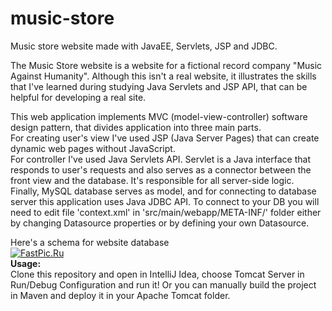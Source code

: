 # music-store
Music store website made with JavaEE, Servlets, JSP and JDBC.

The Music Store website is a website for a fictional record company "Music Against Humanity". Although this isn't a real website, it illustrates
the skills that I've learned during studying Java Servlets and JSP API, that can be helpful for developing a real site.

This web application implements MVC (model-view-controller) software design pattern, that divides application into three main parts.<br/>
For creating user's view I've used JSP (Java Server Pages) that can create dynamic web pages without JavaScript.<br/>
For controller I've used Java Servlets API. Servlet is a Java interface that responds to user's requests and also serves as a connector between the front view and the
database. It's responsible for all server-side logic.<br/>
Finally, MySQL database serves as model, and for connecting to database server this application uses Java JDBC API. To connect to your DB you will need to edit
file 'context.xml' in 'src/main/webapp/META-INF/' folder either by changing Datasource properties or by defining your own Datasource.<br/>

Here's a schema for website database<br>
[![FastPic.Ru](https://i115.fastpic.org/thumb/2021/1014/3f/febf08394ace89fbfff67bc66ba06a3f.jpeg)](https://fastpic.org/view/115/2021/1014/febf08394ace89fbfff67bc66ba06a3f.png.html)<br>
<b>Usage:</b><br>
Clone this repository and open in IntelliJ Idea, choose Tomcat Server in Run/Debug Configuration and run it! Or you can manually build the project in Maven
and deploy it in your Apache Tomcat folder.
